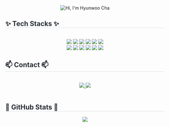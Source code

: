 <div align="center">
  
  <picture>
   <source media="(prefers-color-scheme: dark)" srcset="https://capsule-render.vercel.app/api?type=venom&height=300&section=header&text=Hi%2C%20I%27m%20Hyunwoo%20Cha&fontColor=ffffff&fontSize=50&fontAlign=50&desc=Front-End%20Developer&descAlignY=65">
   <source media="(prefers-color-scheme: dark)" srcset="https://capsule-render.vercel.app/api?type=venom&height=300&section=header&text=Hi%2C%20I%27m%20Chamagotchi&fontColor=ffffff&fontSize=50&fontAlign=50&desc=Front-End%20Developer&descAlignY=65">
   <source media="(prefers-color-scheme: light)" srcset="https://capsule-render.vercel.app/api?type=venom&height=300&section=header&text=Hi%2C%20I%27m%20Hyunwoo%20Cha&fontColor=000000&fontSize=50&fontAlign=50&desc=Front-End%20Developer&descAlignY=65">
   <img alt="Hi, I'm Hyunwoo Cha" src="https://capsule-render.vercel.app/api?type=venom&height=300&section=header&text=Hi,%20I'm%20Hyunwoo%20Cha&fontColor=000000&fontSize=50&fontAlign=50&desc=Front-End%20Developer&descAlignY=65">
  </picture>

</div>

<div style="text-align: left;">
    <h2 style="border-bottom: 1px solid #d8dee4; color: #282d33;"> ✨ Tech Stacks ✨ </h2> <br> 
    <div  align= "center"> 
          <img src="https://img.shields.io/badge/Javascript-F7DF1E?style=for-the-badge&logo=Javascript&logoColor=white">
          <img src="https://img.shields.io/badge/Typescript-3178C6?style=for-the-badge&logo=Typescript&logoColor=white"/>  
          <img src="https://img.shields.io/badge/React-61DAFB?style=for-the-badge&logo=React&logoColor=white">    
          <img src="https://img.shields.io/badge/Axios-5A29E4?style=for-the-badge&logo=Axios&logoColor=white">
          <img src="https://img.shields.io/badge/React Query-FF4154?style=for-the-badge&logo=React Query&logoColor=white">
          <img src="https://img.shields.io/badge/Zustand-%2320232a.svg?style=for-the-badge&logo=react&logoColor=white">
          <br/>    
          <img src="https://img.shields.io/badge/HTML5-E34F26?style=for-the-badge&logo=HTML5&logoColor=white">
          <img src="https://img.shields.io/badge/CSS3-1572B6?style=for-the-badge&logo=CSS3&logoColor=white">
          <img src="https://img.shields.io/badge/Git-F05032?style=for-the-badge&logo=Git&logoColor=white">
          <img src="https://img.shields.io/badge/Github-181717?style=for-the-badge&logo=Github&logoColor=white">
          <img src="https://img.shields.io/badge/Figma-F24E1E?style=for-the-badge&logo=Figma&logoColor=white">
          <img src="https://img.shields.io/badge/Notion-000000?style=for-the-badge&logo=Notion&logoColor=white">
    </div>

</div>
    <div style="text-align: left;">
    <h2 style="border-bottom: 1px solid #d8dee4; color: #282d33;"> 📫 Contact 📫 </h2> <br> 
    <div align= "center"> <a href=https://velog.io/@doggyfoot92/posts> <img src="https://img.shields.io/badge/Velog-20C997?style=for-the-badge&logo=Velog&logoColor=white&link=https://velog.io/@doggyfoot92/posts"> </a>
         <a href=https://mailto:dilkusha27@gmail.com> <img src="https://img.shields.io/badge/Gmail-EA4335?style=for-the-badge&logo=Gmail&logoColor=white&link=https://mailto:dilkusha27@gmail.com"> </a>
          </div>  <br> 
    <div align= "center">  </div> 
    </div>
    
<div style="text-align: left;"> 
    <h2 style="border-bottom: 1px solid #d8dee4; color: #282d33;"> 🏅 GitHub Stats 🏅 </h2> 
    <div align= "center"> 
        <img src="https://github-readme-stats.vercel.app/api?username=dilkusha27" /> 
    </div> 
</div>    


